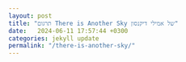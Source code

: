 ```yaml
---
layout: post
title: "תרגום There is Another Sky של אמילי דיקנסון"
date:   2024-06-11 17:57:44 +0300
categories: jekyll update
permalink: "/there-is-another-sky/"
---
```


